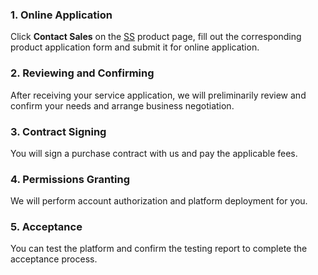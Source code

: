 ### 1. Online Application
Click **Contact Sales** on the [SS](https://cloud.tencent.com/product/ss) product page, fill out the corresponding product application form and submit it for online application.

### 2. Reviewing and Confirming
After receiving your service application, we will preliminarily review and confirm your needs and arrange business negotiation.

### 3. Contract Signing
You will sign a purchase contract with us and pay the applicable fees.

### 4. Permissions Granting
We will perform account authorization and platform deployment for you.

### 5. Acceptance
You can test the platform and confirm the testing report to complete the acceptance process.
